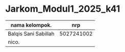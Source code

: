 # Jarkom_Modul1_2025_k41


|nama kelompok.            | nrp         |
|--------------------------|-------------|
| Balqis Sani Sabillah     |  5027241002 |   
| nico.                    |             |

